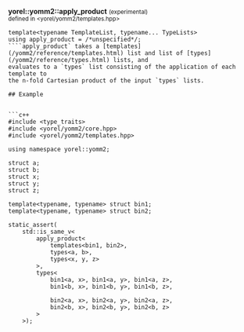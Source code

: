 

**yorel::yomm2::apply_product** <small>(experimental)</small><br>
<sub>defined in <yorel/yomm2/templates.hpp></sub><br/>
```
template<typename TemplateList, typename... TypeLists>
using apply_product = /*unspecified*/;
````apply_product` takes a [templates](/yomm2/reference/templates.html) list and list of [types](/yomm2/reference/types.html) lists, and
evaluates to a `types` list consisting of the application of each template to
the n-fold Cartesian product of the input `types` lists.

## Example


```c++
#include <type_traits>
#include <yorel/yomm2/core.hpp>
#include <yorel/yomm2/templates.hpp>

using namespace yorel::yomm2;

struct a;
struct b;
struct x;
struct y;
struct z;

template<typename, typename> struct bin1;
template<typename, typename> struct bin2;

static_assert(
    std::is_same_v<
        apply_product<
            templates<bin1, bin2>,
            types<a, b>,
            types<x, y, z>
        >,
        types<
            bin1<a, x>, bin1<a, y>, bin1<a, z>,
            bin1<b, x>, bin1<b, y>, bin1<b, z>,

            bin2<a, x>, bin2<a, y>, bin2<a, z>,
            bin2<b, x>, bin2<b, y>, bin2<b, z>
        >
    >);
```

